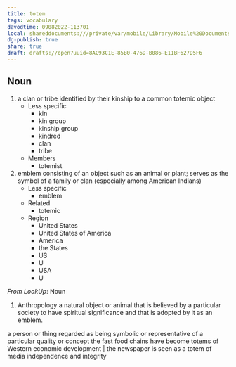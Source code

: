 ```yaml
---
title: totem
tags: vocabulary
davodtime: 09082022-113701
local: shareddocuments:///private/var/mobile/Library/Mobile%20Documents/iCloud~md~obsidian/Documents/OBSHIDDIAN/drafts/8AC93C1E-85B0-476D-B086-E11BF627D5F6.md
dg-publish: true
share: true
draft: drafts://open?uuid=8AC93C1E-85B0-476D-B086-E11BF627D5F6
---
```



## Noun

1. a clan or tribe identified by their kinship to a common totemic object
	- Less specific
		- kin
		- kin group
		- kinship group
		- kindred
		- clan
		- tribe
	- Members
		- totemist
2. emblem consisting of an object such as an animal or plant; serves as the symbol of a family or clan (especially among American Indians)
	- Less specific
		- emblem
	- Related
		- totemic
	- Region
		- United States
		- United States of America
		- America
		- the States
		- US
		- U
		- USA
		- U

*From LookUp*:
Noun
1.	Anthropology a natural object or animal that is believed by a particular society to have spiritual significance and that is adopted by it as an emblem.

a person or thing regarded as being symbolic or representative of a particular quality or concept
the fast food chains have become totems of Western economic development | the newspaper is seen as a totem of media independence and integrity